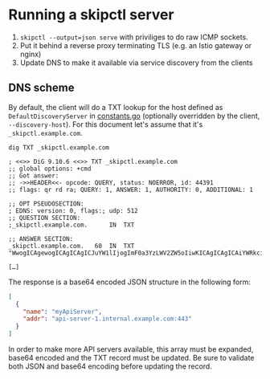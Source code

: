 # Running a skipctl server

1. `skipctl --output=json serve` with priviliges to do raw ICMP sockets.
2. Put it behind a reverse proxy terminating TLS (e.g. an Istio gateway or nginx)
3. Update DNS to make it available via service discovery from the clients

## DNS scheme

By default, the client will do a TXT lookup for the host defined as `DefaultDiscoveryServer` in [constants.go](./pkg/constants/constants.go) (optionally overridden by the client, `--discovery-host`).
For this document let's assume that it's `_skipctl.example.com`.

```shell
dig TXT _skipctl.example.com

; <<>> DiG 9.10.6 <<>> TXT _skipctl.example.com
;; global options: +cmd
;; Got answer:
;; ->>HEADER<<- opcode: QUERY, status: NOERROR, id: 44391
;; flags: qr rd ra; QUERY: 1, ANSWER: 1, AUTHORITY: 0, ADDITIONAL: 1

;; OPT PSEUDOSECTION:
; EDNS: version: 0, flags:; udp: 512
;; QUESTION SECTION:
;_skipctl.example.com.		IN	TXT

;; ANSWER SECTION:
_skipctl.example.com.	60	IN	TXT	"WwogICAgewogICAgICAgICJuYW1lIjogImF0a3YzLWV2ZW5oIiwKICAgICAgICAiYWRkciI6ICJsb2NhbGhvc3QuZXZlbmgubmV0OjQ0MyIKICAgIH0KXQ=="

[…]
```

The response is a base64 encoded JSON structure in the following form:
```json
[
  {
    "name": "myApiServer",
    "addr": "api-server-1.internal.example.com:443"
  }
]
```

In order to make more API servers available, this array must be expanded, base64 encoded and the TXT record must be updated. Be sure to validate both JSON and base64 encoding before updating the record.
